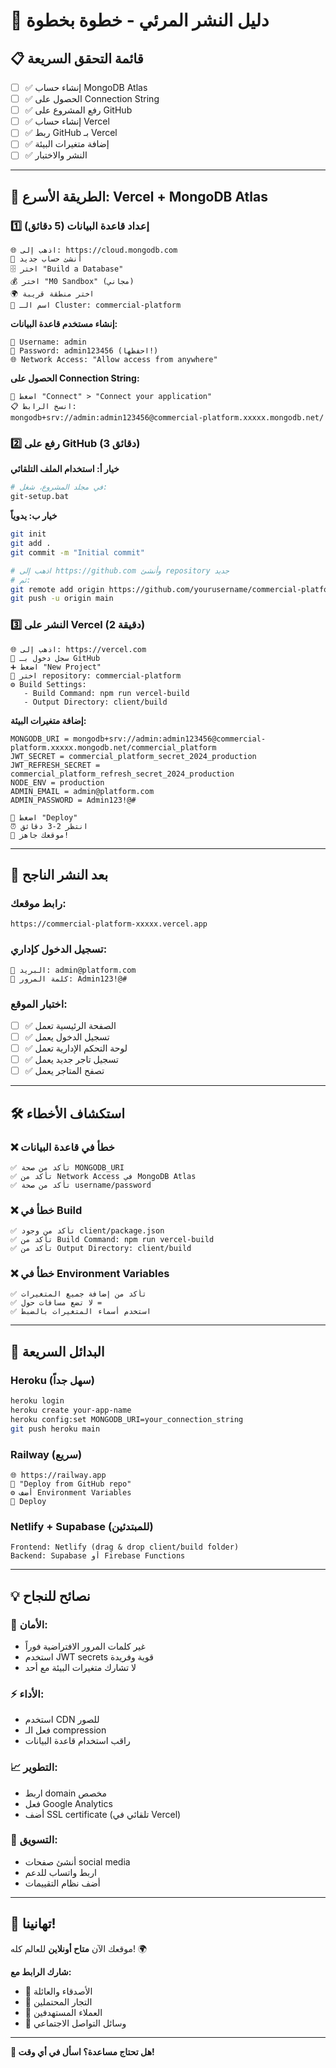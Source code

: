 # 🚀 دليل النشر المرئي - خطوة بخطوة

## 📋 قائمة التحقق السريعة

- [ ] ✅ إنشاء حساب MongoDB Atlas
- [ ] ✅ الحصول على Connection String  
- [ ] ✅ رفع المشروع على GitHub
- [ ] ✅ إنشاء حساب Vercel
- [ ] ✅ ربط GitHub بـ Vercel
- [ ] ✅ إضافة متغيرات البيئة
- [ ] ✅ النشر والاختبار

---

## 🎯 الطريقة الأسرع: Vercel + MongoDB Atlas

### 1️⃣ إعداد قاعدة البيانات (5 دقائق)

```
🌐 اذهب إلى: https://cloud.mongodb.com
👤 أنشئ حساب جديد
🗄️ اختر "Build a Database"  
💰 اختر "M0 Sandbox" (مجاني)
🌍 اختر منطقة قريبة
📝 اسم الـ Cluster: commercial-platform
```

**إنشاء مستخدم قاعدة البيانات:**
```
👤 Username: admin
🔑 Password: admin123456 (احفظها!)
🌐 Network Access: "Allow access from anywhere"
```

**الحصول على Connection String:**
```
🔗 اضغط "Connect" > "Connect your application"
📋 انسخ الرابط:
mongodb+srv://admin:admin123456@commercial-platform.xxxxx.mongodb.net/
```

### 2️⃣ رفع على GitHub (3 دقائق)

**خيار أ: استخدام الملف التلقائي**
```bash
# في مجلد المشروع، شغل:
git-setup.bat
```

**خيار ب: يدوياً**
```bash
git init
git add .
git commit -m "Initial commit"

# اذهب إلى https://github.com وأنشئ repository جديد
# ثم:
git remote add origin https://github.com/yourusername/commercial-platform.git
git push -u origin main
```

### 3️⃣ النشر على Vercel (2 دقيقة)

```
🌐 اذهب إلى: https://vercel.com
🔐 سجل دخول بـ GitHub
➕ اضغط "New Project"
📂 اختر repository: commercial-platform
⚙️ Build Settings:
   - Build Command: npm run vercel-build
   - Output Directory: client/build
```

**إضافة متغيرات البيئة:**
```
MONGODB_URI = mongodb+srv://admin:admin123456@commercial-platform.xxxxx.mongodb.net/commercial_platform
JWT_SECRET = commercial_platform_secret_2024_production
JWT_REFRESH_SECRET = commercial_platform_refresh_secret_2024_production  
NODE_ENV = production
ADMIN_EMAIL = admin@platform.com
ADMIN_PASSWORD = Admin123!@#
```

```
🚀 اضغط "Deploy"
⏰ انتظر 2-3 دقائق
🎉 موقعك جاهز!
```

---

## 🎊 بعد النشر الناجح

### رابط موقعك:
```
https://commercial-platform-xxxxx.vercel.app
```

### تسجيل الدخول كإداري:
```
📧 البريد: admin@platform.com
🔑 كلمة المرور: Admin123!@#
```

### اختبار الموقع:
- [ ] ✅ الصفحة الرئيسية تعمل
- [ ] ✅ تسجيل الدخول يعمل  
- [ ] ✅ لوحة التحكم الإدارية تعمل
- [ ] ✅ تسجيل تاجر جديد يعمل
- [ ] ✅ تصفح المتاجر يعمل

---

## 🛠️ استكشاف الأخطاء

### ❌ خطأ في قاعدة البيانات
```
✅ تأكد من صحة MONGODB_URI
✅ تأكد من Network Access في MongoDB Atlas
✅ تأكد من صحة username/password
```

### ❌ خطأ في Build
```
✅ تأكد من وجود client/package.json
✅ تأكد من Build Command: npm run vercel-build
✅ تأكد من Output Directory: client/build
```

### ❌ خطأ في Environment Variables
```
✅ تأكد من إضافة جميع المتغيرات
✅ لا تضع مسافات حول =
✅ استخدم أسماء المتغيرات بالضبط
```

---

## 🔄 البدائل السريعة

### Heroku (سهل جداً)
```bash
heroku login
heroku create your-app-name
heroku config:set MONGODB_URI=your_connection_string
git push heroku main
```

### Railway (سريع)
```
🌐 https://railway.app
📂 "Deploy from GitHub repo"
⚙️ أضف Environment Variables
🚀 Deploy
```

### Netlify + Supabase (للمبتدئين)
```
Frontend: Netlify (drag & drop client/build folder)
Backend: Supabase أو Firebase Functions
```

---

## 💡 نصائح للنجاح

### 🔐 الأمان:
- غير كلمات المرور الافتراضية فوراً
- استخدم JWT secrets قوية وفريدة
- لا تشارك متغيرات البيئة مع أحد

### ⚡ الأداء:
- استخدم CDN للصور
- فعل الـ compression
- راقب استخدام قاعدة البيانات

### 📈 التطوير:
- اربط domain مخصص
- فعل Google Analytics  
- أضف SSL certificate (تلقائي في Vercel)

### 🎯 التسويق:
- أنشئ صفحات social media
- اربط واتساب للدعم
- أضف نظام التقييمات

---

## 🎉 تهانينا!

موقعك الآن **متاح أونلاين** للعالم كله! 🌍

**شارك الرابط مع:**
- 👥 الأصدقاء والعائلة
- 💼 التجار المحتملين  
- 🛒 العملاء المستهدفين
- 📱 وسائل التواصل الاجتماعي

---

**💬 هل تحتاج مساعدة؟ اسأل في أي وقت!**

